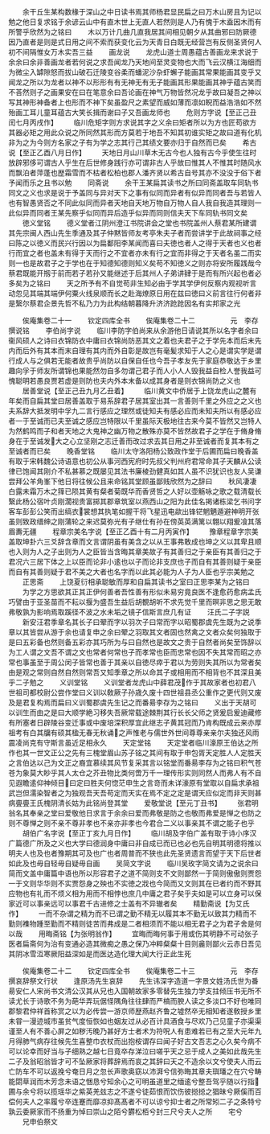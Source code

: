 <!-- { "loadSidebar": true } -->
　　余干丘生某构数椽于深山之中日读书焉其师杨君显民扁之曰万木山房且为记以勉之他日复求铭于余谚云山中有直木世上无直人若然则是人乃有愧于木盍因木而有所警乎欣然为之铭曰
　　木以万计几曲几直我居其间相见朝夕从其曲邪曰防厥德因乃直者是则是式日用之间不索而获变化云为天青日白既无经营岂有反侧圣贤何人初不间隔惟女万木实吾三益
　　画龙说
　　龙虎山道士周愚蕴古善画龙来求说于余余曰余非善画龙者若何说之求吾闻龙乃天地间至灵变物也大而飞云汉横江海细而为微尘入罅隙怒而拔山破石迁陵变谷柔而蟠泥沙杂虾蠏子能画其常果能画其变乎又闻龙之所以为龙者以神不以形形有有无神无有无子能画其形果能画其神乎蕴古笑而不荅然则子之画果安在曰在笔意余曰吾论画在神气万物皆然况龙乎故曰凝吾之神以写其神形神备者上也形而不神下矣虽盈尺之素望而威如薄而凛如睨而益浩浩如不然殆画工耳儿童耳蕴古大笑长揖而谢曰子又吾画龙师也
　　危则方字说【至正己丑闰七月丙戌作】
　　临川危矩字则方求说其字之义余曰矩者所以为方也匠苟欲方其器必矩之用此众说之所同然其形而方莫若于地吾不知其初谁实矩之故曰道有化机非为之为今则方名家之子有为学之志其行己其绩文要亦归于自然而已矣
　　希古说【至正乙酉八月日作】
　　天地日月山川草木无古今也人独有古今乎使生往时放辟邪侈可谓古人乎生在后世修身践行亦可谓非古人乎故曰惟其人不惟其时随风水而飘泊者萍蓬也歴霜雪而不枯者松柏也郡人潘齐贤以希古自号其亦不没没于俗下者予闻而乐之且书以勉
　　同斋说
　　余干王某扁其读书之所曰同斋盖取车同轨书同文之义也求是说于予盖同与异对天下之事有似同而异者有似异而同者吾与若皆人也有智愚贤否之不同此似同而异者天地自天地万物自万物人自人我自我造其理则一此似异而同者王某先察乎似同而异后造乎似异而同则信夫天下车同轨书同文矣
　　徳义堂铭
　　德义堂者江阴州澄江书院讲会之堂也书院盖州人蔡君某所建谓其先宗闽人西山先生季通及其子仲黙皆师友考亭朱夫子者而尝讲学于此故祠事之经曰陈之以徳义而民兴行因以为扁鄱阳李某闻而喜曰夫徳也者人之得于天者也义也者行而宜之者也盖未有得于天而行之不宜者亦未有行之宜而非得之于天者名虽二而实则一也是故君子之于学也在于知德知德则知义矣苟不知徳义之则亦将安所履践哉今蔡君既能开剏于前而若子若孙又能继述于后其州人子弟讲肄于是而有所兴起也者必多矣为之铭曰
　　天之所予有不自觉苟非生知必由于学其学伊何反察内观视听言动忽见其端其端伊何粟火线泉顺而长之赴海燎原日用在兹曰徳曰义前言往行何者非是繄尔蔡君企景先哲不私乃力为此构结朝暮降升济济跄跄因名有实邦家之光






　　俟庵集卷二十一
　　钦定四库全书
　　俟庵集卷二十二　　　　　元　李存　撰说铭
　　李伯尚字说
　　临川李防字伯尚来从余游他日请说其所以名字者余曰衞风硕人之诗曰衣锦防衣中庸曰衣锦尚防恶其文之着也夫君子之于学先本而后末先内而后外有其本而末自理有其内而外自彰是故岂有毫髪求知于人之心是谓实学是谓行成人与之俱若无能者故贵乎尚防以自保自任也今吾子孝友先于家庭恭敬达于乡里趣向孚于师友所谓锦也果能然勿自多勿谓己君子而人小人人毁我益自检人誉我益可愧聪明若愚良贾若虚是则防也夫内外本末备以成其身者是则衣锦尚防之义也
　　居善堂说【至正己丑九月乙丑着】
　　临川黄文中侨居于上饶龙虎山之麓有年矣而自扁其堂曰居善盖取于易系辞君子居其室出其一言善则千里之外应之之义也夫系辞大抵发明中孚九二言行感应之理然或徒知夫有感必应而未知夫所以有感必应者一于至诚而已夫至诚之感应岂特限以千里虽际天极地往古来今莫不皆然又岂特人为然鹤鸣而子和者天地之大鬼神之幽万物之散殊亦莫不皆然故君子之学在于脩身脩身在于至诚发大之心立坚刚之志迁善而改过求去其日用之非至诚者而复其本有之至诚者而已矣
　　晚香堂铭
　　临川太守洛阳杨公致政作堂于后圃而扁曰晚香盖有取于宋韩魏公诗语意也初公从事河西宪府时先叔父判州府君常命其子天麟从公读律已饱闻其刚介不私甚慕之既屡见其法书廉棱劲健真如其人虽不识犹识也友人吴谦尝拜公羊角峯下他日将往候公且来命铭其堂顾虽鄙贱欣然为之辞曰
　　秋风凄凄白露未霜万木之箨已陨其黄有粲者菊既华而香贤哲之人好以壶觞咏之歌之载清载长繄此杨公宿叶贞刚濶视贵富掷其郡章筑室以燕西山之阳为此佳名掲诸栋梁乞书问字客车彭彭公笑而出缟衣裳想其执笔如握干将飞星迅电歘出锋铓魍魉遁避神明开张虽则致政缙绅之刚蒲轮之来迟莫弥光有子继仕有孙在傍英英满篱以翺以翔爰飡其落眉夀无疆
　　程章宗美名字说【至正乙酉十有二月丙寅作】
　　豫章程章字宗美盖取坤卦六三爻辞含章而文言谓阴虽有美含之以从王事弗敢成也坤之义以其卑且顺也入则为人之子出则为人之臣皆当含晦其章美故子有其善归之于亲臣有其善归之于君况六三居下体之上以臣而论非小逺也以子而论非支庶也子而自有其善则疑于亲臣而自有其善则疑于君不美之大者也名字而以此其必能为人子为人臣也乎宗美勉之
　　正思斋
　　上饶夏衍相承聪敏而厚和自扁其读书之室曰正思李某为之铭曰
　　为学之方思欲其正其正伊何善者吾性善有形似未易穷竟良医不逢愈药愈病孟氏巧譬由于亚圣苗而不耘以揠为盛吾生益后胡覩胡听不求先觉千里而暝非思之思无敢弗敬孰为影响焉取蹊径不波之水未垢之镜子信斯言庶几有证
　　汪氏二子字説
　　新安汪君季章名其长子曰翚而字以羽次子曰常而字以昭蜀郡虞先生既为之说季章以其皆尝从游于余也请复申之余曰翚之羽取其文者固也然禽之文者众矣何独取于是曰五彩备也然则备五彩亦其巧所为与曰自然也是故文之贵于自然者尚矣至饰辞以为工人谓之文吾不谓之文也常者何常也子而孝常也臣而忠常也因不失其常而昭之亦常也事虽至于周公闵子皆常也善于其亲以自徳尽瘁于君以为劳则失其所以为常者矣由是观之常则自然自然则常吾又知季章之所以命其子或相用而不相背也不其深且美乎二子勉之
　　义训堂铭
　　义训堂者龙虎山中薛君茂作于其故家者也初君八世祖司都校尉公尝作堂曰义训以敎厥子孙歳久废十四世祖县丞公重作之更代则又废及是君复构焉而扁曰义训蜀郡虞先生记之而番昜李存为之铭曰
　　义出于天胡可以训生而由之是曰大顺学絶习移失吾厥常载途棘荆其行长长父师之贤爰启爰迪藏修有所塞者日辟陵谷变迁事或中废培深积厚宜此继志子黄其冠而乃肯构既成云来亦厚祖考有白其牖有硕其楹无春无秋诵之声惟老与儒世外世间尊尊亲亲尔夫独还风雨震凌尚克有守斯言虽近足相永久
　　天定堂铭
　　天定堂者临川濠原王伯达之所作也其一世文正公之先有三槐堂眉山苏子铭之其间有取于申包胥天定胜人人定胜天之言伯达以己为文正之裔宜慕续其风节复采其言以铭堂而番昜李存为之铭曰积气苍苍为象莫大眇乎其人太仓之芥丑物比类何啻万千一理传形实则同然人而弗人有不自见遐瞻逺仰神倾目曰定曰胜夫何惚茫申生之言竒而未详濠原有堂取以自扁求承祖武岂但濡染智者之为独观吾天吾苟定而天实在焉不定之定是谓天应似定而非天则甚病亹亹王氏槐阴清长姑为此铭尚登其堂
　　爱敬堂说【至元丁丑书】
　　张君明翁名其奉亲之堂曰爱敬他日求言于余余曰爱而弗敬是防之也敬而弗爱是惮之也防之则不尊惮之则不亲不尊非孝也不亲亦非孝也今君合二义以事亲其不谓之能子也乎
　　胡伯广名字说【至正丁亥九月日作】
　　临川胡及字伯广盖有取于诗小序汉广篇德广所及之义也大学曰德润身中庸曰非自成已而已也必也先自明其明德将推以明夫人也及也者豫期其可及也广也者周普而不狭也此先圣贤遗言而望于天下后世者如此及也毋自轻毋自疑毋自画
　　吴简文字说
　　临川吴玫字简文请为之说余曰简而文盖中庸篇中语也所以形容君子之道不简则支不文则鄙然一于简则傲傲则贾怨一于文则华华则不实贾怨身之殃也不实徳之戕也今简而又文则其在已者约而不野其应物也有礼而不烦义相为用而不相悖也庶几中庸之君子矣乎夫如是可以立身可以保家近可以事亲远可以事君千古进修之士盖有不异辙者矣
　　精勤斋说【为艾氏作】
　　一而不杂谓之精为而不已谓之勤不精无以履其本不勤无以致其力精而不勤则襍物踵至勤而不精则徒苦而弗成是二者相须而不能以相无君子之为君子舍是何以哉
　　用晦斋铭【为张明翁作】
　　宜晦而晦何事于用或伤其明静不可动张子医者扁斋何为治有变通必造其微痴之愚之保乃冲粹粲粲十目则麄则鄙火云赤日吾见其阴冰雪沍寒厥阳益深如是而医达造化理大闻大行正此生死




　　俟庵集卷二十二
　　钦定四库全书
　　俟庵集卷二十三　　　　　元　李存　撰哀辞祭文行状
　　逢原汤先生哀辞
　　先生讳深字造道一字景文姓汤氏世为番昜安仁人宋尚书文清公汉其从兄也入国朝故家多零替先生独力学支拄倾压书无所不读尤长于诗歌不务为葩华弄玩倨怪隅角往往肆而严槁而腴人读之多淡口不好也唯同郡黎君仲祥首称赏之以为必传尝一游京师歴燕赵齐鲁之墟然卒无相知者遂敎授乡里未甞一漫迹城市虽贫气度恒恢如也姻友过从必百计具酒食与尽欢乃己见童子亦渠渠谨至人有不善心屏之如秽汚晚乃甚好方士者术为符呪人有患难若已有之至大元年九月得肺气病存往候先生喜整巾衣杖而出抱桉谓存曰闻子好古文吾志之心久矣今病不可以论幸而好当与子细熟之越七日竟卒存涕泣曰嗟乎天之忌于成人之美如此哉先生二子及翁昭翁皆才可不坠厥家将葬辞焉而哀之其辞曰天之不造余以文兮使夫人而云亡防车不可以返挽兮奄日月之忽长声歌奥窈以沛湃兮信弥晦其章夫璵璠之在穴兮畴能閟草润而木芳念未语之悃恳兮知余心之可明虽道里之缅逺兮整吾驾乎随以行指圃与余兮将以揽瑶华之紫英羌兹志之不遂兮徒茹恨而饮伤彼搃搃之猖昧兮厥傒而百偿何夫人之率履兮卒连蹇而靡凉抑髙髙者不可以谅兮抑士者之所常矧二子之条特兮孰云委厥家而不扬重为悼曰崇山之陌兮欝松栢兮封三尺兮夫人之所
　　宅兮
　　兄申伯祭文
